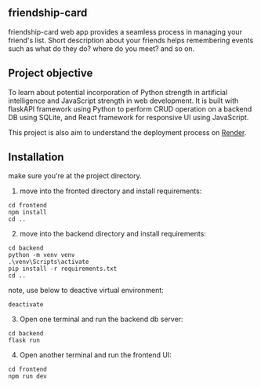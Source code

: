 ## friendship-card

friendship-card web app provides a seamless process in managing your friend's list.
Short description about your friends helps remembering events such as what do they do? where do you meet? and so on. 


## Project objective

To learn about potential incorporation of Python strength in artificial intelligence and JavaScript strength in web development.
It is built with flaskAPI framework using Python to perform CRUD operation on a backend DB using SQLite,
 and React framework for responsive UI using JavaScript.

This project is also aim to understand the deployment process on [Render](https://render.com/).

## Installation

make sure you're at the project directory.

1. move into the fronted directory and install requirements:
```
cd frontend
npm install
cd ..
```

2. move into the backend directory and install requirements:
```
cd backend
python -m venv venv
.\venv\Scripts\activate
pip install -r requirements.txt
cd ..
```

note, use below to deactive virtual environment:
```
deactivate
```

3. Open one terminal and run the backend db server:
```
cd backend
flask run
```

4. Open another terminal and run the frontend UI:
```
cd frontend
npm run dev
```
